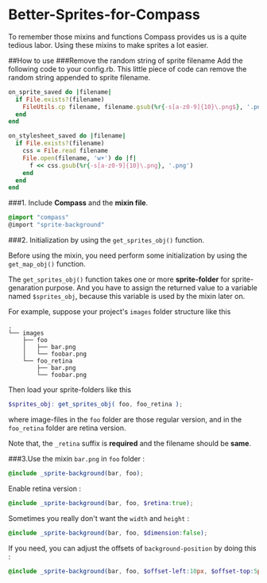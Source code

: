 Better-Sprites-for-Compass
==========================

To remember those mixins and functions Compass provides us is a quite tedious labor.
Using these mixins to make sprites a lot easier.

##How to use
###Remove the random string of sprite filename
Add the following code to your config.rb. This little piece of code can remove the random string appended to sprite filename.
```ruby
on_sprite_saved do |filename|
  if File.exists?(filename)
    FileUtils.cp filename, filename.gsub(%r{-s[a-z0-9]{10}\.png$}, '.png')
  end
end

on_stylesheet_saved do |filename|
  if File.exists?(filename)
    css = File.read filename
    File.open(filename, 'w+') do |f|
      f << css.gsub(%r{-s[a-z0-9]{10}\.png}, '.png')
    end
  end
end
```

###1. Include **Compass** and the **mixin file**.

```scss
@import "compass"
@import "sprite-background"
```

###2. Initialization by using the `get_sprites_obj()` function.

Before using the mixin, you need perform some initialization by using the `get_map_obj()` function.

The `get_sprites_obj()` function takes one or more **sprite-folder** for sprite-genaration purpose.
And you have to assign the returned value to a variable named `$sprites_obj`, because this variable is used by the mixin later on.

For example, suppose your project's `images` folder structure like this

```
.
└── images
    ├── foo
    │   ├── bar.png
    │   └── foobar.png
    └── foo_retina
        ├── bar.png
        └── foobar.png
```

Then load your sprite-folders like this
```scss
$sprites_obj: get_sprites_obj( foo, foo_retina );
```

where image-files in the `foo` folder are those regular version, and in the `foo_retina` folder are retina version.

Note that, the `_retina` suffix is **required** and the filename should be **same**.


###3.Use the mixin
`bar.png` in `foo` folder :
```scss
@include _sprite-background(bar, foo);
```

Enable retina version :
```scss
@include _sprite-background(bar, foo, $retina:true);
```

Sometimes you really don't want the `width` and `height` :
```scss
@include _sprite-background(bar, foo, $dimension:false);
```

If you need, you can adjust the offsets of `background-position` by doing this :
```scss
@include _sprite-background(bar, foo, $offset-left:10px, $offset-top:5px);
```

